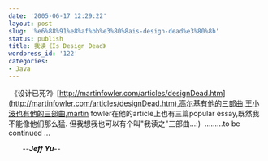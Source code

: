 ```yaml
---
date: '2005-06-17 12:29:22'
layout: post
slug: '%e6%88%91%e8%af%bb%e3%80%8ais-design-dead%e3%80%8b'
status: publish
title: 我读《Is Design Dead》
wordpress_id: '122'
categories:
- Java
---
```


 《设计已死?》[http://martinfowler.com/articles/designDead.htm](http://martinfowler.com/articles/designDead.htm),高尔基有他的三部曲,王小波也有他的三部曲,martin fowler在他的article上也有三篇popular essay,既然我不能像他们那么猛. 但我想我也可以有个叫"我读之"三部曲...:)  .........to be continued ...

       --**_Jeff Yu_**--
